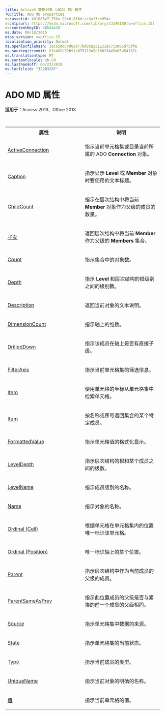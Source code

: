 ```yaml
---
title: ActiveX 数据对象 (ADO) MD 属性
TOCTitle: ADO MD properties
ms:assetid: 401085e7-758e-92c8-6f8d-cc8af3ce954c
ms:mtpsurl: https://msdn.microsoft.com/library/JJ249180(v=office.15)
ms:contentKeyID: 48544416
ms.date: 09/18/2015
mtps_version: v=office.15
localization_priority: Normal
ms.openlocfilehash: 3ac650d54d08b77bd0ba3311c1ac7c3005d75dfe
ms.sourcegitcommit: 8fe462c32b91c87911942c188f3445e85a54137c
ms.translationtype: MT
ms.contentlocale: zh-CN
ms.lasthandoff: 04/23/2019
ms.locfileid: "32283287"
---
```

# <a name="ado-md-properties"></a>ADO MD 属性

**适用于**：Access 2013、Office 2013

<br/>

<table>
<colgroup>
<col style="width: 50%" />
<col style="width: 50%" />
</colgroup>
<tbody>
<tr class="even">
<th>属性</th>
<th>说明</th>
</tr>
<tr class="odd">
<td><p><a href="activeconnection-property-ado-md.md">ActiveConnection</a></p></td>
<td><p>指示当前单元格集或目录当前所属的 ADO <strong>Connection</strong> 对象。</p></td>
</tr>
<tr class="even">
<td><p><a href="caption-property-ado-md.md">Caption</a></p></td>
<td><p>指示显示 <strong>Level</strong> 或 <strong>Member</strong> 对象时要使用的文本标题。</p></td>
</tr>
<tr class="odd">
<td><p><a href="childcount-property-ado-md.md">ChildCount</a></p></td>
<td><p>指示在层次结构中将当前 <strong>Member</strong> 对象作为父级的成员的数量。</p></td>
</tr>
<tr class="even">
<td><p><a href="children-property-ado-md.md">子女</a></p></td>
<td><p>返回层次结构中将当前 <strong>Member</strong> 作为父级的 <strong>Members</strong> 集合。</p></td>
</tr>
<tr class="odd">
<td><p><a href="count-property-ado.md">Count</a></p></td>
<td><p>指示集合中的对象数。</p></td>
</tr>
<tr class="even">
<td><p><a href="depth-property-ado-md.md">Depth</a></p></td>
<td><p>指示 <strong>Level</strong> 和层次结构的根级别之间的级别数。</p></td>
</tr>
<tr class="odd">
<td><p><a href="description-property-ado-md.md">Description</a></p></td>
<td><p>返回当前对象的文本说明。</p></td>
</tr>
<tr class="even">
<td><p><a href="dimensioncount-property-ado-md.md">DimensionCount</a></p></td>
<td><p>指示轴上的维数。</p></td>
</tr>
<tr class="odd">
<td><p><a href="drilleddown-property-ado-md.md">DrilledDown</a></p></td>
<td><p>指示该成员在轴上是否有直接子级。</p></td>
</tr>
<tr class="even">
<td><p><a href="filteraxis-property-ado-md.md">FilterAxis</a></p></td>
<td><p>指示当前单元格集的筛选信息。</p></td>
</tr>
<tr class="odd">
<td><p><a href="item-property-ado-md-cellset.md">Item</a></p></td>
<td><p>使用单元格的坐标从单元格集中检索单元格。</p></td>
</tr>
<tr class="even">
<td><p><a href="item-property-ado.md">Item</a></p></td>
<td><p>按名称或序号返回集合的某个特定成员。</p></td>
</tr>
<tr class="odd">
<td><p><a href="formattedvalue-property-ado-md.md">FormattedValue</a></p></td>
<td><p>指示单元格值的格式化显示。</p></td>
</tr>
<tr class="even">
<td><p><a href="leveldepth-property-ado-md.md">LevelDepth</a></p></td>
<td><p>指示层次结构的根和某个成员之间的级数。</p></td>
</tr>
<tr class="odd">
<td><p><a href="levelname-property-ado-md.md">LevelName</a></p></td>
<td><p>指示成员级别的名称。</p></td>
</tr>
<tr class="even">
<td><p><a href="name-property-ado-md.md">Name</a></p></td>
<td><p>指示对象的名称。</p></td>
</tr>
<tr class="odd">
<td><p><a href="ordinal-property-ado-md-cell.md">Ordinal (Cell)</a></p></td>
<td><p>根据单元格在单元格集内的位置唯一标识该单元格。</p></td>
</tr>
<tr class="even">
<td><p><a href="ordinal-property-ado-md-position.md">Ordinal (Position)</a></p></td>
<td><p>唯一标识轴上的某个位置。</p></td>
</tr>
<tr class="odd">
<td><p><a href="parent-property-ado-md.md">Parent</a></p></td>
<td><p>指示层次结构中作为当前成员的父级的成员。</p></td>
</tr>
<tr class="even">
<td><p><a href="parentsameasprev-property-ado-md.md">ParentSameAsPrev</a></p></td>
<td><p>指示此位置成员的父级是否与紧挨的前一个成员的父级相同。</p></td>
</tr>
<tr class="odd">
<td><p><a href="source-property-ado-md.md">Source</a></p></td>
<td><p>指示单元格集中数据的来源。</p></td>
</tr>
<tr class="even">
<td><p><a href="state-property-ado-md.md">State</a></p></td>
<td><p>指示单元格集的当前状态。</p></td>
</tr>
<tr class="odd">
<td><p><a href="type-property-ado-md.md">Type</a></p></td>
<td><p>指示当前成员的类型。</p></td>
</tr>
<tr class="even">
<td><p><a href="uniquename-property-ado-md.md">UniqueName</a></p></td>
<td><p>指示当前对象的明确的名称。</p></td>
</tr>
<tr class="odd">
<td><p><a href="value-property-ado-md.md">值</a></p></td>
<td><p>指示当前单元格的值。</p></td>
</tr>
</tbody>
</table>

<br/>
